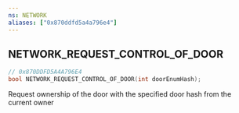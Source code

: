 ```yaml
---
ns: NETWORK
aliases: ["0x870ddfd5a4a796e4"]
---
```

## NETWORK_REQUEST_CONTROL_OF_DOOR

```c
// 0x870DDFD5A4A796E4
bool NETWORK_REQUEST_CONTROL_OF_DOOR(int doorEnumHash);
```

Request ownership of the door with the specified door hash from the current owner

